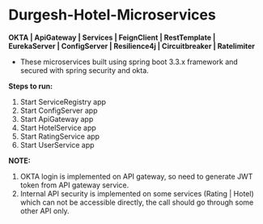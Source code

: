 # Durgesh-Hotel-Microservices

[](https://github.com/bhaiyyashaikh2015/Durgesh-Hotel-Microservices-sb3/blob/main/README.md#durgesh-hotel-microservices)

**OKTA | ApiGateway | Services | FeignClient | RestTemplate | EurekaServer | ConfigServer | Resilience4j | Circuitbreaker | Ratelimiter**

-   These microservices built using spring boot 3.3.x framework and secured with spring security and okta.

**Steps to run:**

1.  Start ServiceRegistry app
2.  Start ConfigServer app
3.  Start ApiGateway app
4.  Start HotelService app
5.  Start RatingService app
6.  Start UserService app

**NOTE:**

1.  OKTA login is implemented on API gateway, so need to generate JWT token from API gateway service.
2.  Internal API security is implemented on some services (Rating | Hotel) which can not be accessible directly, the call should go through some other API only.
